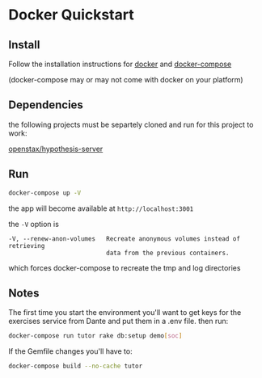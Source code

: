 # Docker Quickstart

## Install

Follow the installation instructions for
[docker](https://docs.docker.com/install/) and
[docker-compose](https://docs.docker.com/compose/install/)

(docker-compose may or may not come with docker on your platform)

## Dependencies

the following projects must be separtely cloned and run for this project to work:

[openstax/hypothesis-server](https://github.com/openstax/hypothesis-server)

## Run

``` bash
docker-compose up -V
```

the app will become available at `http://localhost:3001`

the `-V` option is

```
-V, --renew-anon-volumes   Recreate anonymous volumes instead of retrieving
                           data from the previous containers.
```
which forces docker-compose to recreate the tmp and log directories

## Notes

The first time you start the environment you'll want to
get keys for the exercises service from Dante and put them in
a .env file. then run:

```bash
docker-compose run tutor rake db:setup demo[soc]
```

If the Gemfile changes you'll have to:

```bash
docker-compose build --no-cache tutor
```
